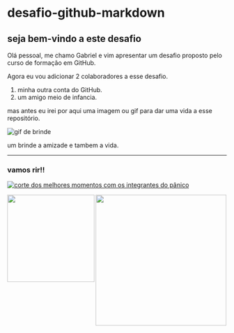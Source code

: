 # desafio-github-markdown
## seja bem-vindo a este desafio   

Olá pessoal, me chamo Gabriel e vim apresentar um desafio proposto pelo curso de formação em GitHub.

Agora eu vou adicionar 2 colaboradores a esse desafio. 
1. minha outra conta do GitHub.
2. um amigo meio de infancia.
 
 mas antes eu irei por aqui uma imagem ou gif para dar uma vida a esse repositório.

 ![gif de brinde ](https://media.tenor.com/bJ1zMWkMeUEAAAAM/thank-you-thank-you-sir.gif)
  
  um brinde a amizade e tambem a vida.
  
  ----

### vamos rir!!

[![corte dos melhores momentos com os integrantes do pânico]()](https://www.youtube.com/watch?v=0X_raf5-5Oc)

[<img src="https://img.youtube.com/vi/0X_raf5-5Oc/maxresdefault.jpg" align="left" width="200" />](https://www.youtube.com/watch?v=0X_raf5-5Oc)


<a href="https://www.youtube.com/watch?v=0X_raf5-5Oc">
  <img src="https://img.youtube.com/vi/0X_raf5-5Oc/maxresdefault.jpg" width="300">
</a>